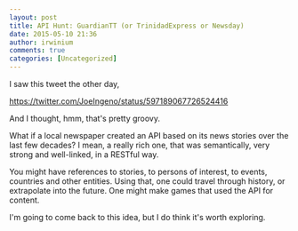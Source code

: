 ```yaml
---
layout: post
title: API Hunt: GuardianTT (or TrinidadExpress or Newsday)
date: 2015-05-10 21:36
author: irwinium
comments: true
categories: [Uncategorized]
---
```

I saw this tweet the other day,

https://twitter.com/JoeIngeno/status/597189067726524416

And I thought, hmm, that's pretty groovy.

What if a local newspaper created an API based on its news stories over the last few decades? I mean, a really rich one, that was semantically, very strong and well-linked, in a RESTful way.

You might have references to stories, to persons of interest, to events, countries and other entities. Using that, one could travel through history, or extrapolate into the future. One might make games that used the API for content.

I'm going to come back to this idea, but I do think it's worth exploring.
